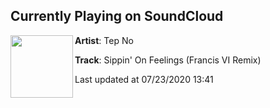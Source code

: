 ## Currently Playing on SoundCloud

[<img align="left" width="100" src="https://i1.sndcdn.com/artworks-5uBf3fqqIC29ztL7-0CkkTQ-t50x50.jpg">](https://soundcloud.com/tepno/sippin-on-feelings-francis-vi-remix)

**Artist**: Tep No 

**Track**: Sippin' On Feelings (Francis VI Remix)

Last updated at 07/23/2020 13:41
